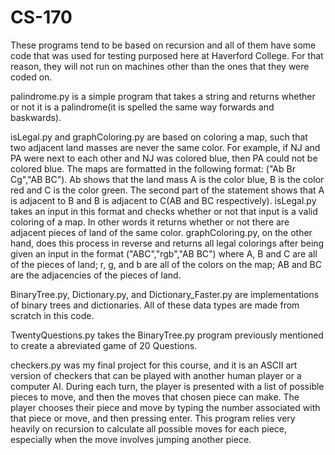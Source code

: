 # CS-170

These programs tend to be based on recursion and all of them have some code that was used for testing purposed here at Haverford College. For that reason, they will not run on machines other than the ones that they were coded on. 

palindrome.py is a simple program that takes a string and returns whether or not it is a palindrome(it is spelled the same way forwards and baskwards).

isLegal.py and graphColoring.py are based on coloring a map, such that two adjacent land masses are never the same color. For example, if NJ and PA were next to each other and NJ was colored blue, then PA could not be colored blue. The maps are formatted in the following format: ("Ab Br Cg","AB BC"). Ab shows that the land mass A is the color blue, B is the color red and C is the color green. The second part of the statement shows that A is adjacent to B and B is adjacent to C(AB and BC respectively). isLegal.py takes an input in this format and checks whether or not that input is a valid coloring of a map. In other words it returns whether or not there are adjacent pieces of land of the same color. graphColoring.py, on the other hand, does this process in reverse and returns all legal colorings after being given an input in the format ("ABC","rgb","AB BC") where A, B and C are all of the pieces of land; r, g, and b are all of the colors on the map; AB and BC are the adjacencies of the pieces of land.

BinaryTree.py, Dictionary.py, and Dictionary_Faster.py are implementations of binary trees and dictionaries. All of these data types are made from scratch in this code.

TwentyQuestions.py takes the BinaryTree.py program previously mentioned to create a abreviated game of 20 Questions.

checkers.py was my final project for this course, and it is an ASCII art version of checkers that can be played with another human player or a computer AI. During each turn, the player is presented with a list of possible pieces to move, and then the moves that chosen piece can make. The player chooses their piece and move by typing the number associated with that piece or move, and then pressing enter. This program relies very heavily on recursion to calculate all possible moves for each piece, especially when the move involves jumping another piece. 
